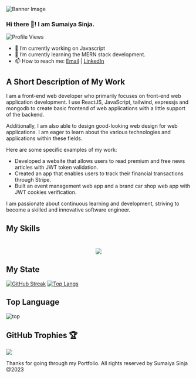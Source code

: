 ![Banner Image](https://i.ibb.co/9HqRLq1/20231119-043304-0000.png)

### Hi there 👋! I am Sumaiya Sinja.
<p align="left"> <img src="https://komarev.com/ghpvc/?username=sumaiyasinja&label=Profile%20views&color=0e75b6&style=flat" alt="Profile Views" /> </p>


<!--

- 🔭 I’m currently working on ...
- 🌱 I’m currently learning ...
- 👯 I’m looking to collaborate on ...
- 🤔 I’m looking for help with ...
- 💬 Ask me about ...
- 📫 How to reach me: ...
- 😄 Pronouns: ...
- ⚡ Fun fact: ...
-->
- 🔭 I’m currently working on Javascript
- 🌱 I’m currently learning the MERN stack development.
- 📫 How to reach me: [Email](mailto:sumaiyasinja@gmail.com) | [LinkedIn](https://www.linkedin.com/in/sumaiyasinja/) 

##  A Short Description of My Work <br>

I am a front-end web developer who primarily focuses on front-end web application development. I use ReactJS, JavaScript, tailwind, expressjs and mongodb to create basic frontend of web applications with a little support of the backend. 

Additionally, I am also able to design good-looking web design for web applications. I am eager to learn about the various technologies and applications within these fields.

Here are some specific examples of my work:

* Developed a website that allows users to read premium and free news articles with JWT token validation.
* Created an app that enables users to track their financial transactions through Stripe.
* Built an event management web app and a brand car shop web app with JWT cookies verification.

I am passionate about continuous learning and development, striving to become a skilled and innovative software engineer.  <br>

## My Skills <br> <br>
<p align="center">
  <a href="https://skillicons.dev">
    <img src="https://skillicons.dev/icons?i=html,css,tailwind,react,express,mongodb,javascript,github,bootstrap" />
  </a>
</p>

## My State <br>

[![GitHub Streak](https://github-readme-streak-stats.herokuapp.com?user=sumaiyasinja&theme=iceberg)](https://git.io/streak-stats)
[![Top Langs](https://github-readme-stats.vercel.app/api/top-langs/?username=sumaiyasinja&layout=donut-vertical)](https://github.com/anuraghazra/github-readme-stats)

## Top Language  <br>
![top](https://api.githubtrends.io/user/svg/sumaiyasinja/langs?time_range=one_year&theme=dark)

##  GitHub Trophies 🏆
![](https://github-profile-trophy.vercel.app/?username=sumaiyasinja&theme=radical&no-frame=false&no-bg=true&margin-w=4)

Thanks for going through my Portfolio. All rights reserved by Sumaiya Sinja @2023










